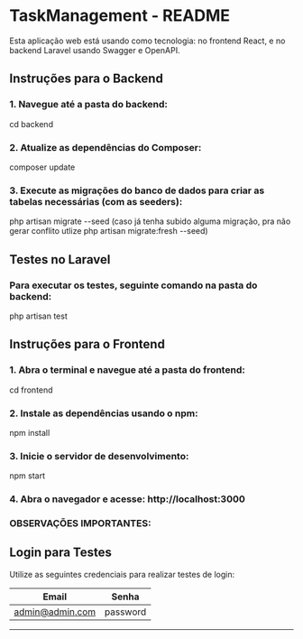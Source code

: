# TaskManagement - README

Esta aplicação web está usando como tecnologia:
no frontend React, e no backend Laravel usando Swagger e OpenAPI.


## Instruções para o Backend

### 1. Navegue até a pasta do backend:

cd backend

### 2. Atualize as dependências do Composer:
composer update


### 3. Execute as migrações do banco de dados para criar as tabelas necessárias (com as seeders):
php artisan migrate --seed (caso já tenha subido alguma migração, pra não gerar conflito utlize php artisan migrate:fresh --seed)


## Testes no Laravel

### Para executar os testes, seguinte comando na pasta do backend:
php artisan test

## Instruções para o Frontend

### 1. Abra o terminal e navegue até a pasta do frontend:

cd frontend


### 2. Instale as dependências usando o npm:
npm install


### 3. Inicie o servidor de desenvolvimento:
npm start

### 4. Abra o navegador e acesse: http://localhost:3000



### OBSERVAÇÕES IMPORTANTES:
## Login para Testes

Utilize as seguintes credenciais para realizar testes de login:

| Email            | Senha       |
|------------------|-------------|
| admin@admin.com  | password    |

---
